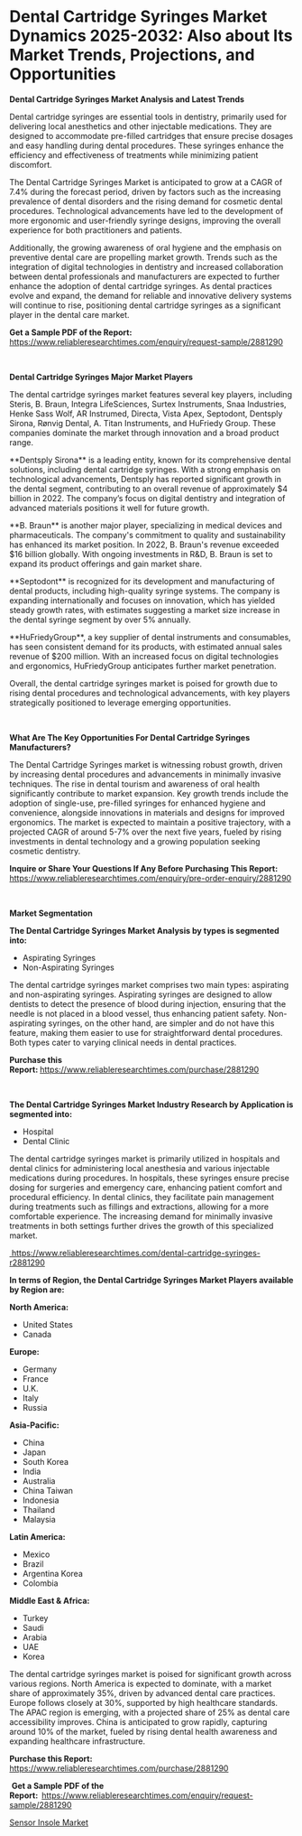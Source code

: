 <p><h1>Dental Cartridge Syringes Market Dynamics 2025-2032: Also about Its Market Trends, Projections, and Opportunities</h1></p><p><strong>Dental Cartridge Syringes Market Analysis and Latest Trends</strong></p>
<p><p>Dental cartridge syringes are essential tools in dentistry, primarily used for delivering local anesthetics and other injectable medications. They are designed to accommodate pre-filled cartridges that ensure precise dosages and easy handling during dental procedures. These syringes enhance the efficiency and effectiveness of treatments while minimizing patient discomfort.</p><p>The Dental Cartridge Syringes Market is anticipated to grow at a CAGR of 7.4% during the forecast period, driven by factors such as the increasing prevalence of dental disorders and the rising demand for cosmetic dental procedures. Technological advancements have led to the development of more ergonomic and user-friendly syringe designs, improving the overall experience for both practitioners and patients.</p><p>Additionally, the growing awareness of oral hygiene and the emphasis on preventive dental care are propelling market growth. Trends such as the integration of digital technologies in dentistry and increased collaboration between dental professionals and manufacturers are expected to further enhance the adoption of dental cartridge syringes. As dental practices evolve and expand, the demand for reliable and innovative delivery systems will continue to rise, positioning dental cartridge syringes as a significant player in the dental care market.</p></p>
<p><strong>Get a Sample PDF of the Report:&nbsp;</strong> <a href="https://www.reliableresearchtimes.com/enquiry/request-sample/2881290?utm_campaign=2203&utm_medium=2&utm_source=Github&utm_content=ia&utm_term=12032025&utm_id=dental-cartridge-syringes">https://www.reliableresearchtimes.com/enquiry/request-sample/2881290</a></p>
<p>&nbsp;</p>
<p><strong>Dental Cartridge Syringes Major Market Players</strong></p>
<p><p>The dental cartridge syringes market features several key players, including Steris, B. Braun, Integra LifeSciences, Surtex Instruments, Snaa Industries, Henke Sass Wolf, AR Instrumed, Directa, Vista Apex, Septodont, Dentsply Sirona, Rønvig Dental, A. Titan Instruments, and HuFriedy Group. These companies dominate the market through innovation and a broad product range.</p><p>**Dentsply Sirona** is a leading entity, known for its comprehensive dental solutions, including dental cartridge syringes. With a strong emphasis on technological advancements, Dentsply has reported significant growth in the dental segment, contributing to an overall revenue of approximately $4 billion in 2022. The company’s focus on digital dentistry and integration of advanced materials positions it well for future growth.</p><p>**B. Braun** is another major player, specializing in medical devices and pharmaceuticals. The company's commitment to quality and sustainability has enhanced its market position. In 2022, B. Braun's revenue exceeded $16 billion globally. With ongoing investments in R&D, B. Braun is set to expand its product offerings and gain market share.</p><p>**Septodont** is recognized for its development and manufacturing of dental products, including high-quality syringe systems. The company is expanding internationally and focuses on innovation, which has yielded steady growth rates, with estimates suggesting a market size increase in the dental syringe segment by over 5% annually.</p><p>**HuFriedyGroup**, a key supplier of dental instruments and consumables, has seen consistent demand for its products, with estimated annual sales revenue of $200 million. With an increased focus on digital technologies and ergonomics, HuFriedyGroup anticipates further market penetration.</p><p>Overall, the dental cartridge syringes market is poised for growth due to rising dental procedures and technological advancements, with key players strategically positioned to leverage emerging opportunities.</p></p>
<p>&nbsp;</p>
<p><strong>What Are The Key Opportunities For Dental Cartridge Syringes Manufacturers?</strong></p>
<p><p>The Dental Cartridge Syringes market is witnessing robust growth, driven by increasing dental procedures and advancements in minimally invasive techniques. The rise in dental tourism and awareness of oral health significantly contribute to market expansion. Key growth trends include the adoption of single-use, pre-filled syringes for enhanced hygiene and convenience, alongside innovations in materials and designs for improved ergonomics. The market is expected to maintain a positive trajectory, with a projected CAGR of around 5-7% over the next five years, fueled by rising investments in dental technology and a growing population seeking cosmetic dentistry.</p></p>
<p><strong>Inquire or Share Your Questions If Any Before Purchasing This Report:</strong> <a href="https://www.reliableresearchtimes.com/enquiry/pre-order-enquiry/2881290?utm_campaign=2203&utm_medium=2&utm_source=Github&utm_content=ia&utm_term=12032025&utm_id=dental-cartridge-syringes">https://www.reliableresearchtimes.com/enquiry/pre-order-enquiry/2881290</a></p>
<p>&nbsp;</p>
<p><strong>Market Segmentation</strong></p>
<p><strong>The Dental Cartridge Syringes Market Analysis by types is segmented into:</strong></p>
<p><ul><li>Aspirating Syringes</li><li>Non-Aspirating Syringes</li></ul></p>
<p><p>The dental cartridge syringes market comprises two main types: aspirating and non-aspirating syringes. Aspirating syringes are designed to allow dentists to detect the presence of blood during injection, ensuring that the needle is not placed in a blood vessel, thus enhancing patient safety. Non-aspirating syringes, on the other hand, are simpler and do not have this feature, making them easier to use for straightforward dental procedures. Both types cater to varying clinical needs in dental practices.</p></p>
<p><strong>Purchase this Report:&nbsp;</strong><a href="https://www.reliableresearchtimes.com/purchase/2881290?utm_campaign=2203&utm_medium=2&utm_source=Github&utm_content=ia&utm_term=12032025&utm_id=dental-cartridge-syringes">https://www.reliableresearchtimes.com/purchase/2881290</a></p>
<p>&nbsp;</p>
<p><strong>The Dental Cartridge Syringes Market Industry Research by Application is segmented into:</strong></p>
<p><ul><li>Hospital</li><li>Dental Clinic</li></ul></p>
<p><p>The dental cartridge syringes market is primarily utilized in hospitals and dental clinics for administering local anesthesia and various injectable medications during procedures. In hospitals, these syringes ensure precise dosing for surgeries and emergency care, enhancing patient comfort and procedural efficiency. In dental clinics, they facilitate pain management during treatments such as fillings and extractions, allowing for a more comfortable experience. The increasing demand for minimally invasive treatments in both settings further drives the growth of this specialized market.</p></p>
<p><a href="https://www.reliableresearchtimes.com/dental-cartridge-syringes-r2881290?utm_campaign=2203&utm_medium=2&utm_source=Github&utm_content=ia&utm_term=12032025&utm_id=dental-cartridge-syringes">&nbsp;https://www.reliableresearchtimes.com/dental-cartridge-syringes-r2881290</a></p>
<p><strong>In terms of Region, the Dental Cartridge Syringes Market Players available by Region are:</strong></p>
<p>
    <p> <strong> North America: </strong>
        <ul>
            <li>United States</li>
            <li>Canada</li>
        </ul>
        </p> 
    <p> <strong> Europe: </strong>
        <ul>
            <li>Germany</li>
            <li>France</li>
            <li>U.K.</li>
            <li>Italy</li>
            <li>Russia</li>
        </ul>
        </p> 
    <p> <strong> Asia-Pacific: </strong>
        <ul>
            <li>China</li>
            <li>Japan</li>
            <li>South Korea</li>
            <li>India</li>
            <li>Australia</li>
            <li>China Taiwan</li>
            <li>Indonesia</li>
            <li>Thailand</li>
            <li>Malaysia</li>
        </ul>
        </p> 
    <p> <strong> Latin America: </strong>
        <ul>
            <li>Mexico</li>
            <li>Brazil</li>
            <li>Argentina Korea</li>
            <li>Colombia</li>
        </ul>
        </p> 
    <p> <strong> Middle East & Africa: </strong>
        <ul>
            <li>Turkey</li>
            <li>Saudi</li>
            <li>Arabia</li>
            <li>UAE</li>
            <li>Korea</li>
        </ul>
    </p>
    </p>
<p><p>The dental cartridge syringes market is poised for significant growth across various regions. North America is expected to dominate, with a market share of approximately 35%, driven by advanced dental care practices. Europe follows closely at 30%, supported by high healthcare standards. The APAC region is emerging, with a projected share of 25% as dental care accessibility improves. China is anticipated to grow rapidly, capturing around 10% of the market, fueled by rising dental health awareness and expanding healthcare infrastructure.</p></p>
<p><strong>Purchase this Report: </strong><a href="https://www.reliableresearchtimes.com/purchase/2881290?utm_campaign=2203&utm_medium=2&utm_source=Github&utm_content=ia&utm_term=12032025&utm_id=dental-cartridge-syringes">https://www.reliableresearchtimes.com/purchase/2881290</a></p>
<p>&nbsp;<strong>Get a Sample PDF of the Report:&nbsp;&nbsp;</strong><a href="https://www.reliableresearchtimes.com/enquiry/request-sample/2881290?utm_campaign=2203&utm_medium=2&utm_source=Github&utm_content=ia&utm_term=12032025&utm_id=dental-cartridge-syringes">https://www.reliableresearchtimes.com/enquiry/request-sample/2881290</a></p>
<p><strong></strong></p>
<p><p><a href="https://github.com/HobertDavis43/Market-Research-Report-List-1/blob/main/sensor-insole-market.md?utm_campaign=2203&utm_medium=2&utm_source=Github&utm_content=ia&utm_term=12032025&utm_id=dental-cartridge-syringes">Sensor Insole Market</a></p></p>